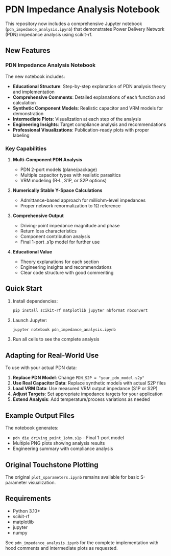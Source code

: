 # PDN Impedance Analysis Notebook

This repository now includes a comprehensive Jupyter notebook (`pdn_impedance_analysis.ipynb`) that demonstrates Power Delivery Network (PDN) impedance analysis using scikit-rf.

## New Features

### PDN Impedance Analysis Notebook

The new notebook includes:

- **Educational Structure**: Step-by-step explanation of PDN analysis theory and implementation
- **Comprehensive Comments**: Detailed explanations of each function and calculation
- **Synthetic Component Models**: Realistic capacitor and VRM models for demonstration
- **Intermediate Plots**: Visualization at each step of the analysis
- **Engineering Insights**: Target compliance analysis and recommendations
- **Professional Visualizations**: Publication-ready plots with proper labeling

### Key Capabilities

1. **Multi-Component PDN Analysis**
   - PDN 2-port models (plane/package)
   - Multiple capacitor types with realistic parasitics
   - VRM modeling (R-L, S1P, or S2P options)

2. **Numerically Stable Y-Space Calculations**
   - Admittance-based approach for milliohm-level impedances
   - Proper network renormalization to 1Ω reference

3. **Comprehensive Output**
   - Driving-point impedance magnitude and phase
   - Return loss characteristics
   - Component contribution analysis
   - Final 1-port .s1p model for further use

4. **Educational Value**
   - Theory explanations for each section
   - Engineering insights and recommendations
   - Clear code structure with good commenting

## Quick Start

1. Install dependencies:
   ```bash
   pip install scikit-rf matplotlib jupyter nbformat nbconvert
   ```

2. Launch Jupyter:
   ```bash
   jupyter notebook pdn_impedance_analysis.ipynb
   ```

3. Run all cells to see the complete analysis

## Adapting for Real-World Use

To use with your actual PDN data:

1. **Replace PDN Model**: Change `PDN_S2P = "your_pdn_model.s2p"`
2. **Use Real Capacitor Data**: Replace synthetic models with actual S2P files
3. **Load VRM Data**: Use measured VRM output impedance (S1P or S2P)
4. **Adjust Targets**: Set appropriate impedance targets for your application
5. **Extend Analysis**: Add temperature/process variations as needed

## Example Output Files

The notebook generates:
- `pdn_die_driving_point_1ohm.s1p` - Final 1-port model
- Multiple PNG plots showing analysis results
- Engineering summary with compliance analysis

## Original Touchstone Plotting

The original `plot_sparameters.ipynb` remains available for basic S-parameter visualization.

## Requirements

- Python 3.10+
- scikit-rf
- matplotlib  
- jupyter
- numpy

See `pdn_impedance_analysis.ipynb` for the complete implementation with hood comments and intermediate plots as requested.